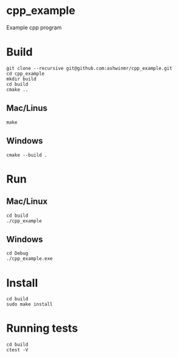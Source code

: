 # cpp_example
Example cpp program

# Build

```
git clone --recursive git@github.com:ashwinmr/cpp_example.git
cd cpp_example
mkdir build
cd build
cmake ..
```

## Mac/Linus
```
make
```

## Windows
```
cmake --build .
```

# Run

## Mac/Linux
```
cd build
./cpp_example
```

## Windows
```
cd Debug
./cpp_example.exe
```

# Install
```
cd build
sudo make install
```

# Running tests
```
cd build
ctest -V
```
